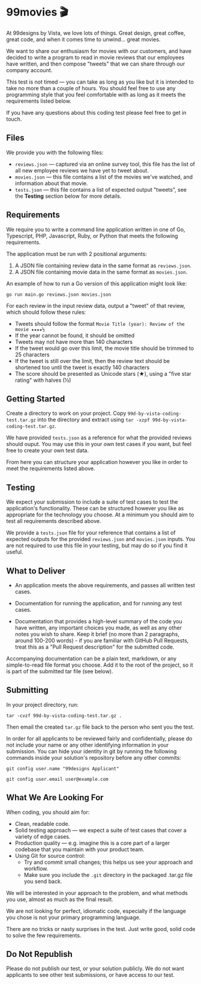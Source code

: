 # 99movies 🎬

At 99designs by Vista, we love lots of things. Great design, great coffee, great code, and when it comes time to unwind… great movies.

We want to share our enthusiasm for movies with our customers, and have decided to write a program to read in movie reviews that our employees have written, and then compose "tweets" that we can share through our company account.

This test is not timed — you can take as long as you like but it is intended to take no more than a couple of hours.  You should feel free to use any programming style that you feel comfortable with as long as it meets the requirements listed below.

If you have any questions about this coding test please feel free to get in touch.

## Files

We provide you with the following files:

- `reviews.json` — captured via an online survey tool, this file has the list of all new employee reviews we have yet to tweet about.
- `movies.json` — this file contains a list of the movies we've watched, and information about that movie.
- `tests.json` — this file contains a list of expected output "tweets", see the **Testing** section below for more details.

## Requirements

We require you to write a command line application written in one of Go, Typescript, PHP, Javascript, Ruby, or Python that meets the following requirements.

The application must be run with 2 positional arguments:

1. A JSON file containing review data in the same format as `reviews.json`.
2. A JSON file containing movie data in the same format as `movies.json`.

An example of how to run a Go version of this application might look like:

```
go run main.go reviews.json movies.json
```

For each review in the input review data, output a "tweet" of that review, which should follow these rules:

- Tweets should follow the format `Movie Title (year): Review of the movie ★★★★½`
- If the year cannot be found, it should be omitted
- Tweets may not have more than 140 characters
- If the tweet would go over this limit, the movie title should be trimmed to 25 characters
- If the tweet is still over the limit, then the review text should be shortened too until the tweet is exactly 140 characters
- The score should be presented as Unicode stars (★), using a "five star rating" with halves (½)

## Getting Started

Create a directory to work on your project. Copy `99d-by-vista-coding-test.tar.gz` into the directory and extract using `tar -xzpf 99d-by-vista-coding-test.tar.gz`.

We have provided `tests.json` as a reference for what the provided reviews should ouput.  You may use this in your own test cases if you want, but feel free to create your own test data.

From here you can structure your application however you like in order to meet the requirements listed above.

## Testing

We expect your submission to include a suite of test cases to test the application's functionality.  These can be structured however you like as appropriate for the technology you choose.  At a minimum you should aim to test all requirements described above.

We provide a `tests.json` file for your reference that contains a list of expected outputs for the provided `reviews.json` and `movies.json` inputs.  You are not required to use this file in your testing, but may do so if you find it useful.

## What to Deliver

- An application meets the above requirements, and passes all written test cases.

- Documentation for running the application, and for running any test cases.

- Documentation that provides a high-level summary of the code you have written, any important choices you made, as well as any other notes you wish to share.  Keep it brief (no more than 2 paragraphs, around 100-200 words) - if you are familiar with GitHub Pull Requests, treat this as a "Pull Request description" for the submitted code.

Accompanying documentation can be a plain text, markdown, or any simple-to-read file format you choose. Add it to the root of the project, so it is part of the submitted tar file (see below).

## Submitting

In your project directory, run:

```
tar -cvzf 99d-by-vista-coding-test.tar.gz .
```

Then email the created `tar.gz` file back to the person who sent you the test.

In order for all applicants to be reviewed fairly and confidentially, please do not include your name or any other identifying information in your submission.  You can hide your identity in git by running the following commands inside your solution's repository before any other commits:

```
git config user.name "99designs Applicant"

git config user.email user@example.com
```

## What We Are Looking For

When coding, you should aim for:

- Clean, readable code.
- Solid testing approach — we expect a suite of test cases that cover a variety of edge cases.
- Production quality — e.g. imagine this is a core part of a larger codebase that you maintain with your product team.
- Using Git for source control:
  - Try and commit small changes; this helps us see your approach and workflow.
  - Make sure you include the `.git` directory in the packaged .tar.gz file you send back.

We will be interested in your approach to the problem, and what methods you use, almost as much as the final result.

We are not looking for perfect, idiomatic code, especially if the language you chose is not your primary programming language.

There are no tricks or nasty surprises in the test. Just write good, solid code to solve the few requirements.

## Do Not Republish

Please do not publish our test, or your solution publicly. We do not want applicants to see other test submissions, or have access to our test.
